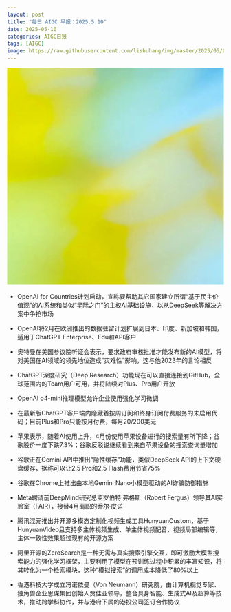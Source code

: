 ```yaml
---
layout: post
title: "每日 AIGC 早报：2025.5.10"
date: 2025-05-10
categories: AIGC日报
tags: [AIGC]
image: https://raw.githubusercontent.com/lishuhang/img/master/2025/05/0510-d.jpg
---
```


![封面图](https://raw.githubusercontent.com/lishuhang/img/master/2025/05/0510-d.jpg)

  - OpenAI for Countries计划启动，宣称要帮助其它国家建立所谓“基于民主价值观”的AI系统和类似“星际之门”的主权AI基础设施，以从DeepSeek等解决方案中争抢市场

  - OpenAI将2月在欧洲推出的数据驻留计划扩展到日本、印度、新加坡和韩国，适用于ChatGPT Enterprise、Edu和API客户

  - 奥特曼在美国参议院听证会表示，要求政府审核批准才能发布新的AI模型，将对美国在AI领域的领先地位造成“灾难性”影响，这与他2023年的言论相反

  - ChatGPT深度研究（Deep Research）功能现在可以直接连接到GitHub，全球范围内的Team用户可用，并将陆续对Plus、Pro用户开放

  - OpenAI o4-mini推理模型允许企业使用强化学习微调

  - 在最新版ChatGPT客户端内隐藏着按周订阅和终身订阅付费服务的未启用代码；目前Plus和Pro只能按月付费，每月20/200美元

  - 苹果表示，随着AI使用上升，4月份使用苹果设备进行的搜索量有所下降；谷歌股价一度下跌7.3%；谷歌反驳说继续看到来自苹果设备的搜索查询量增加

  - 谷歌正在Gemini API中推出“隐性缓存”功能，类似DeepSeek API的上下文硬盘缓存，据称可以让2.5 Pro和2.5 Flash费用节省75%

  - 谷歌在Chrome上推出由本地Gemini Nano小模型驱动的AI诈骗防御措施

  - Meta聘请前DeepMind研究总监罗伯特·弗格斯（Robert Fergus）领导其AI实验室（FAIR），接替4月离职的乔尔·皮诺

  - 腾讯混元推出并开源多模态定制化视频生成工具HunyuanCustom，基于HunyuanVideo且支持多主体视频生成、单主体视频配音、视频局部编辑等，主体一致性效果超过现有的开源方案

  - 阿里开源的ZeroSearch是一种无需与真实搜索引擎交互，即可激励大模型搜索能力的强化学习框架，主要利用了模型在预训练过程中积累的丰富知识，将其转化为一个检索模块，这种“模拟搜索”的调用成本降低了80%以上

  - 香港科技大学成立冯诺依曼（Von Neumann）研究院，由计算机视觉专家、独角兽企业思谋集团创始人贾佳亚领导，整合具身智能、生成式AI及超算等技术，推动跨学科协作，并与港府下属的港投公司签订合作协议